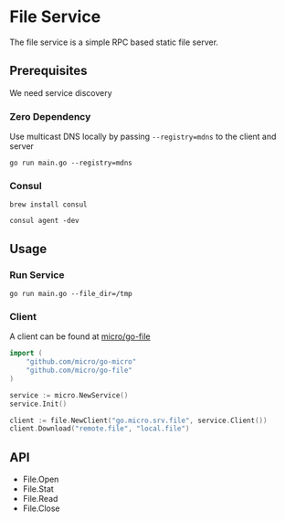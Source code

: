# File Service

The file service is a simple RPC based static file server.

## Prerequisites

We need service discovery

### Zero Dependency

Use multicast DNS locally by passing `--registry=mdns` to the client and server

```
go run main.go --registry=mdns
```

### Consul

```
brew install consul
```

```
consul agent -dev
```

## Usage

### Run Service

```
go run main.go --file_dir=/tmp
```

### Client

A client can be found at [micro/go-file](https://github.com/micro/go-file)

```go
import (
	"github.com/micro/go-micro"
	"github.com/micro/go-file"
)

service := micro.NewService()
service.Init()

client := file.NewClient("go.micro.srv.file", service.Client())
client.Download("remote.file", "local.file")
```

## API

- File.Open
- File.Stat
- File.Read
- File.Close
